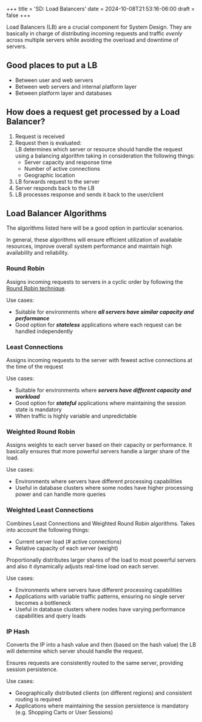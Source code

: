 +++
title = 'SD: Load Balancers'
date = 2024-10-08T21:53:16-06:00
draft = false
+++

Load Balancers (LB) are a crucial component for System Design. They are basically in charge of distributing incoming requests and traffic _evenly_ across multiple servers while avoiding the overload and downtime of servers.

## Good places to put a LB

- Between user and web servers
- Between web servers and internal platform layer
- Between platform layer and databases

## How does a request get processed by a Load Balancer?

1. Request is received
2. Request then is evaluated:  <br>
  LB determines which server or resource should handle the request using a balancing algorithm taking in consideration the following things:  
    - Server capacity and response time
    - Number of active connections
    - Geographic location
3. LB forwards request to the server
4. Server responds back to the LB
5. LB processes response and sends it back to the user/client

## Load Balancer Algorithms

The algorithms listed here will be a good option in particular scenarios.

In general, these algorithms will ensure efficient utilization of available resources, improve overall system performance and maintain high availability and reliability.

### Round Robin

Assigns incoming requests to servers in a cyclic order by following the [Round Robin technique](https://en.wikipedia.org/wiki/Round-robin_item_allocation).

Use cases:

- Suitable for environments where _**all servers have similar capacity and performance**_
- Good option for _**stateless**_ applications where each request can be handled independently

### Least Connections

Assigns incoming requests to the server with fewest active connections at the time of the request

Use cases:

- Suitable for environments where _**servers have different capacity and workload**_
- Good option for _**stateful**_ applications where maintaining the session state is mandatory
- When traffic is highly variable and unpredictable

### Weighted Round Robin

Assigns weights to each server based on their capacity or performance.
It basically ensures that more powerful servers handle a larger share of the load.

Use cases:

- Environments where servers have different processing capabilities
- Useful in database clusters where some nodes have higher processing power and can handle more queries

### Weighted Least Connections

Combines Least Connections and Weighted Round Robin algorithms.
Takes into account the following things:

- Current server load (# active connections)
- Relative capacity of each server (weight)

Proportionally distributes larger shares of the load to most powerful servers and also it dynamically adjusts real-time load on each server.

Use cases:

- Environments where servers have different processing capabilities
- Applications with variable traffic patterns, ensuring no single server becomes a bottleneck
- Useful in database clusters where nodes have varying performance capabilities and query loads

### IP Hash

Converts the IP into a hash value and then (based on the hash value) the LB will determine which server should handle the request.

Ensures requests are consistently routed to the same server, providing session persistence.

Use cases:

- Geographically distributed clients (on different regions) and consistent routing is required
- Applications where maintaining the session persistence is mandatory (e.g. Shopping Carts or User Sessions)
